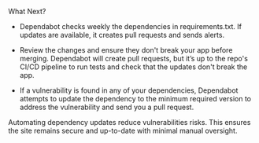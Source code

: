 What Next?

- Dependabot checks weekly the dependencies in requirements.txt. If updates are available, it creates pull requests and sends alerts.

- Review the changes and ensure they don't break your app before merging. Dependabot will create pull requests, but it’s up to the repo's CI/CD pipeline to run tests and check that the updates don't break the app.

- If a vulnerability is found in any of your dependencies, Dependabot attempts to update the dependency to the minimum required version to address the vulnerability and send you a pull request.

Automating dependency updates reduce vulnerabilities risks. This ensures the site remains secure and up-to-date with minimal manual oversight.
